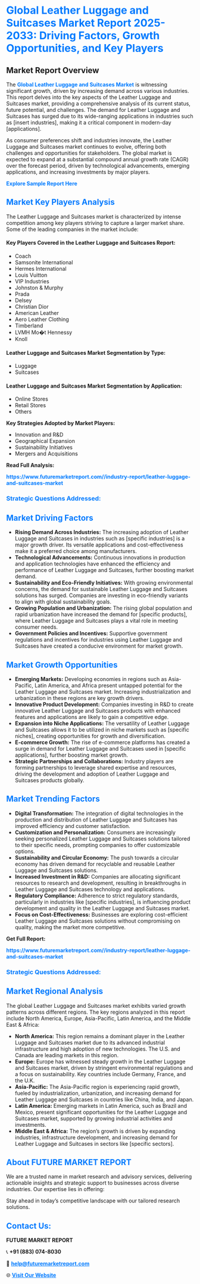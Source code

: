 <h1 style="color: #007BFF;">Global Leather Luggage and Suitcases Market Report 2025-2033: Driving Factors, Growth Opportunities, and Key Players</h1>

<section id="overview">
<h2>Market Report Overview</h2>
<p>The <a href="https://www.futuremarketreport.com//industry-report/leather-luggage-and-suitcases-market" style="color: #007BFF; text-decoration: none;"><strong>Global Leather Luggage and Suitcases Market</strong></a> is witnessing significant growth, driven by increasing demand across various industries. This report delves into the key aspects of the Leather Luggage and Suitcases market, providing a comprehensive analysis of its current status, future potential, and challenges. The demand for Leather Luggage and Suitcases has surged due to its wide-ranging applications in industries such as [insert industries], making it a critical component in modern-day [applications].</p>
<p>As consumer preferences shift and industries innovate, the Leather Luggage and Suitcases market continues to evolve, offering both challenges and opportunities for stakeholders. The global market is expected to expand at a substantial compound annual growth rate (CAGR) over the forecast period, driven by technological advancements, emerging applications, and increasing investments by major players.</p>
</section>

<section id="overview">
<p><a href="https://www.futuremarketreport.com//request-sample/reportId=85669" style="color: #007BFF; text-decoration: none;"><strong>Explore Sample Report Here</strong></a></p>
</section>

<section id="key-players">
<h2 style="color: #007BFF;">Market Key Players Analysis</h2>
<p>The Leather Luggage and Suitcases market is characterized by intense competition among key players striving to capture a larger market share. Some of the leading companies in the market include:</p>
<h4>Key Players Covered in the Leather Luggage and Suitcases Report:</h4>
<ul><li>Coach</li><li>Samsonite International</li><li>Hermes International</li><li>Louis Vuitton</li><li>VIP Industries</li><li>Johnston &amp; Murphy</li><li>Prada</li><li>Delsey</li><li>Christian Dior</li><li>American Leather</li><li>Aero Leather Clothing</li><li>Timberland</li><li>LVMH Mo�t Hennessy</li><li>Knoll</li></ul>
<h4>Leather Luggage and Suitcases Market Segmentation by Type:</h4>
<ul><li>Luggage</li><li>Suitcases</li></ul>

<h4>Leather Luggage and Suitcases Market Segmentation by Application:</h4>
<ul><li>Online Stores</li><li>Retail Stores</li><li>Others</li></ul>
<p><strong>Key Strategies Adopted by Market Players:</strong></p>
<ul>
<li>Innovation and R&D</li>
<li>Geographical Expansion</li>
<li>Sustainability Initiatives</li>
<li>Mergers and Acquisitions</li>
</ul>
</section>

<section>
<p><strong>Read Full Analysis: </strong></p><a href="https://www.futuremarketreport.com//industry-report/leather-luggage-and-suitcases-market" style="color: #007BFF; text-decoration: none;"><strong>https://www.futuremarketreport.com//industry-report/leather-luggage-and-suitcases-market</strong></a>
<h3 style="color: #007BFF;">Strategic Questions Addressed:</h3>
</section>

<section id="driving-factors">
<h2 style="color: #007BFF;">Market Driving Factors</h2>
<ul>
<li><strong>Rising Demand Across Industries:</strong> The increasing adoption of Leather Luggage and Suitcases in industries such as [specific industries] is a major growth driver. Its versatile applications and cost-effectiveness make it a preferred choice among manufacturers.</li>
<li><strong>Technological Advancements:</strong> Continuous innovations in production and application technologies have enhanced the efficiency and performance of Leather Luggage and Suitcases, further boosting market demand.</li>
<li><strong>Sustainability and Eco-Friendly Initiatives:</strong> With growing environmental concerns, the demand for sustainable Leather Luggage and Suitcases solutions has surged. Companies are investing in eco-friendly variants to align with global sustainability goals.</li>
<li><strong>Growing Population and Urbanization:</strong> The rising global population and rapid urbanization have increased the demand for [specific products], where Leather Luggage and Suitcases plays a vital role in meeting consumer needs.</li>
<li><strong>Government Policies and Incentives:</strong> Supportive government regulations and incentives for industries using Leather Luggage and Suitcases have created a conducive environment for market growth.</li>
</ul>
</section>

<section id="growth-opportunities">
<h2 style="color: #007BFF;">Market Growth Opportunities</h2>
<ul>
<li><strong>Emerging Markets:</strong> Developing economies in regions such as Asia-Pacific, Latin America, and Africa present untapped potential for the Leather Luggage and Suitcases market. Increasing industrialization and urbanization in these regions are key growth drivers.</li>
<li><strong>Innovative Product Development:</strong> Companies investing in R&D to create innovative Leather Luggage and Suitcases products with enhanced features and applications are likely to gain a competitive edge.</li>
<li><strong>Expansion into Niche Applications:</strong> The versatility of Leather Luggage and Suitcases allows it to be utilized in niche markets such as [specific niches], creating opportunities for growth and diversification.</li>
<li><strong>E-commerce Growth:</strong> The rise of e-commerce platforms has created a surge in demand for Leather Luggage and Suitcases used in [specific applications], further boosting market growth.</li>
<li><strong>Strategic Partnerships and Collaborations:</strong> Industry players are forming partnerships to leverage shared expertise and resources, driving the development and adoption of Leather Luggage and Suitcases products globally.</li>
</ul>
</section>

<section id="trending-factors">
<h2 style="color: #007BFF;">Market Trending Factors</h2>
<ul>
<li><strong>Digital Transformation:</strong> The integration of digital technologies in the production and distribution of Leather Luggage and Suitcases has improved efficiency and customer satisfaction.</li>
<li><strong>Customization and Personalization:</strong> Consumers are increasingly seeking personalized Leather Luggage and Suitcases solutions tailored to their specific needs, prompting companies to offer customizable options.</li>
<li><strong>Sustainability and Circular Economy:</strong> The push towards a circular economy has driven demand for recyclable and reusable Leather Luggage and Suitcases solutions.</li>
<li><strong>Increased Investment in R&D:</strong> Companies are allocating significant resources to research and development, resulting in breakthroughs in Leather Luggage and Suitcases technology and applications.</li>
<li><strong>Regulatory Compliance:</strong> Adherence to strict regulatory standards, particularly in industries like [specific industries], is influencing product development and quality in the Leather Luggage and Suitcases market.</li>
<li><strong>Focus on Cost-Effectiveness:</strong> Businesses are exploring cost-efficient Leather Luggage and Suitcases solutions without compromising on quality, making the market more competitive.</li>
</ul>
</section>

<section>
<p><strong>Get Full Report: </strong></p><a href="https://www.futuremarketreport.com//industry-report/leather-luggage-and-suitcases-market" style="color: #007BFF; text-decoration: none;"><strong>https://www.futuremarketreport.com//industry-report/leather-luggage-and-suitcases-market</strong></a>
<h3 style="color: #007BFF;">Strategic Questions Addressed:</h3>
</section>


<section id="regional-analysis">
<h2 style="color: #007BFF;">Market Regional Analysis</h2>
<p>The global Leather Luggage and Suitcases market exhibits varied growth patterns across different regions. The key regions analyzed in this report include North America, Europe, Asia-Pacific, Latin America, and the Middle East & Africa:</p>
<ul>
<li><strong>North America:</strong> This region remains a dominant player in the Leather Luggage and Suitcases market due to its advanced industrial infrastructure and high adoption of new technologies. The U.S. and Canada are leading markets in this region.</li>
<li><strong>Europe:</strong> Europe has witnessed steady growth in the Leather Luggage and Suitcases market, driven by stringent environmental regulations and a focus on sustainability. Key countries include Germany, France, and the U.K.</li>
<li><strong>Asia-Pacific:</strong> The Asia-Pacific region is experiencing rapid growth, fueled by industrialization, urbanization, and increasing demand for Leather Luggage and Suitcases in countries like China, India, and Japan.</li>
<li><strong>Latin America:</strong> Emerging markets in Latin America, such as Brazil and Mexico, present significant opportunities for the Leather Luggage and Suitcases market, supported by growing industrial activities and investments.</li>
<li><strong>Middle East & Africa:</strong> The region’s growth is driven by expanding industries, infrastructure development, and increasing demand for Leather Luggage and Suitcases in sectors like [specific sectors].</li>
</ul>
</section>

<footer>
<h2 style="color: #007BFF;">About FUTURE MARKET REPORT</h2>
<p>We are a trusted name in market research and advisory services, delivering actionable insights and strategic support to businesses across diverse industries. Our expertise lies in offering:</p>

<p>Stay ahead in today’s competitive landscape with our tailored research solutions.</p>

<h2 style="color: #007BFF;">Contact Us:</h2>
<p><strong>FUTURE MARKET REPORT</strong></p>
<p>📞 <strong>+91 (883) 074-8030</strong></p>
<p>📧 <strong><a href="mailto:help@futuremarketreport.com" style="color: #007BFF;">help@futuremarketreport.com</a></strong></p>
<p>🌐 <strong><a href="https://www.futuremarketreport.com/" style="color: #007BFF;">Visit Our Website</a></strong></p>
</footer>
